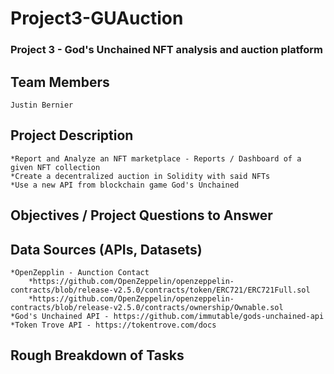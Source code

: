 # Project3-GUAuction
### Project 3 - God's Unchained NFT analysis and auction platform

## Team Members
    Justin Bernier

## Project Description
    *Report and Analyze an NFT marketplace - Reports / Dashboard of a given NFT collection
	*Create a decentralized auction in Solidity with said NFTs
	*Use a new API from blockchain game God's Unchained 

## Objectives / Project Questions to Answer


## Data Sources (APIs, Datasets)
    *OpenZepplin - Aunction Contact
        *https://github.com/OpenZeppelin/openzeppelin-contracts/blob/release-v2.5.0/contracts/token/ERC721/ERC721Full.sol
        *https://github.com/OpenZeppelin/openzeppelin-contracts/blob/release-v2.5.0/contracts/ownership/Ownable.sol
    *God's Unchained API - https://github.com/immutable/gods-unchained-api
    *Token Trove API - https://tokentrove.com/docs
    
## Rough Breakdown of Tasks
    
